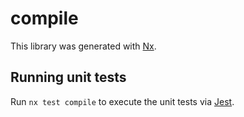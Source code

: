 # compile

This library was generated with [Nx](https://nx.dev).

## Running unit tests

Run `nx test compile` to execute the unit tests via [Jest](https://jestjs.io).
